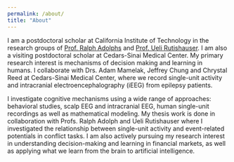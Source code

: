 ```yaml
---
permalink: /about/
title: "About"
---
```


I am a postdoctoral scholar at California Institute of Technology in the research groups of [Prof. Ralph Adolphs](http://emotion.caltech.edu/) and [Prof. Ueli Rutishauser](https://www.rutishauserlab.org/). I am also a visiting postdoctoral scholar at Cedars-Sinai Medical Center. My primary research interest is mechanisms of decision making and learning in humans. I collaborate with Drs. Adam Mamelak, Jeffrey Chung and Chrystal Reed at Cedars-Sinai Medical Center, where we record single-unit activity and intracranial electroencephalography (iEEG) from epilepsy patients.

I investigate cognitive mechanisms using a wide range of approaches: behavioral studies, scalp EEG and intracranial EEG, human single-unit recordings as well as mathematical modeling. My thesis work is done in collaboration with Profs. Ralph Adolph and Ueli Rutishauser where I investigated the relationship between single-unit activity and event-related potentials in conflict tasks. I am also actively pursuing my research interest in understanding decision-making and learning in financial markets, as well as applying what we learn from the brain to artificial intelligence. 